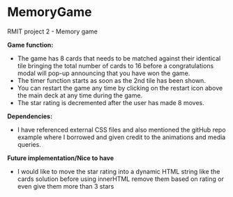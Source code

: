 # MemoryGame
 RMIT project 2 - Memory game

**Game function:**
 - The game has 8 cards that needs to be matched against their identical tile bringing the total number of cards to 16 before a congratulations modal will pop-up announcing that you have won the game.
 - The timer function starts as soon as the 2nd tile has been shown.
 - You can restart the game any time by clicking on the restart icon above the main deck at any time during the game.
 - The star rating is decremented after the user has made 8 moves.

**Dependencies:**
- I have referenced external CSS files and also mentioned the gitHub repo example where I borrowed and given credit to the animations and media queries.

**Future implementation/Nice to have**
- I would like to move the star rating into a dynamic HTML string like the cards solution before using innerHTML remove them based on rating or even give them more than 3 stars
